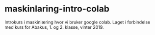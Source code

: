 # maskinlaring-intro-colab
Introkurs i maskinlæring hvor vi bruker google colab. Laget i forbindelse med kurs for Abakus, 1. og 2. klasse, vinter 2019.
